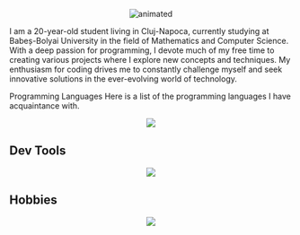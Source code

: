 <p align="center">
  <img src="https://github.com/bradeanupaul/bradeanupaul/assets/146836165/997ffd31-5cf7-45c5-97fe-4a9be0652032" alt="animated" />
</p>

I am a 20-year-old student living in Cluj-Napoca, currently studying at Babeș-Bolyai University in the field of Mathematics and Computer Science. With a deep passion for programming, I devote much of my free time to creating various projects where I explore new concepts and techniques. My enthusiasm for coding drives me to constantly challenge myself and seek innovative solutions in the ever-evolving world of technology.

Programming Languages
Here is a list of the programming languages I have acquaintance with.

<p align="center">
  <a href="www.paulbradeanu.com">
    <img src="https://skillicons.dev/icons?i=java,cs,cpp,py,linux,html,css" />
  </a>
</p>

Dev Tools
-

<p align="center">
  <a href="www.paulbradeanu.com">
    <img src="https://skillicons.dev/icons?i=git,kubernetes,docker,c,vim](https://skillicons.dev/icons?i=idea,clion,pycharm,vscode" />
  </a>
</p>

Hobbies
-

<p align="center">
  <a href="www.paulbradeanu.com">
    <img src="https://skillicons.dev/icons?i=ps,ai,unity,blender" />
  </a>
</p>
